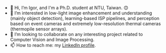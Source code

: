 - 👋 Hi, I’m Igor, and I'm a Ph.D. student at NTU, Taiwan. 😊
- 👀 I’m interested in low-light image enhancement and understanding (mainly object detection), learning-based ISP pipelines, and perception based on event cameras and extremely low-resolution thermal cameras (thermopile sensor arrays).
- 💞️ I’m looking to collaborate on any interesting project related to Computer Vision and Image Processing.
- 📫 How to reach me: my [LinkedIn profile](https://www.linkedin.com/in/igor-morawski/).

<!---
igor-morawski/igor-morawski is a ✨ special ✨ repository because its `README.md` (this file) appears on your GitHub profile.
You can click the Preview link to take a look at your changes.
--->
